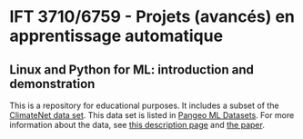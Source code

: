# IFT 3710/6759 - Projets (avancés) en apprentissage automatique
## Linux and Python for ML: introduction and demonstration

This is a repository for educational purposes. It includes a subset of the [ClimateNet data set](https://portal.nersc.gov/project/ClimateNet/climatenet_new/). This data set is listed in [Pangeo ML Datasets](http://mldata.pangeo.io/preprocessed_datasets.html). For more information about the data, see [this description page](https://portal.nersc.gov/project/ClimateNet/) and [the paper](https://gmd.copernicus.org/articles/14/107/2021/gmd-14-107-2021.pdf).
